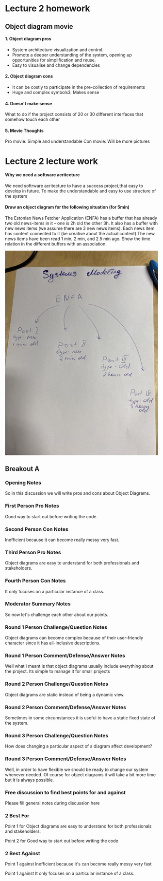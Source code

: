 # Lecture 2 homework

## Object diagram movie
#### 1. Object diagram pros  
- System architecture visualization and control.
- Promote a deeper understanding of the system, opening up opportunities for simplification and reuse.
- Easy to visualise and change dependencies

#### 2. Object diagram cons  
- It can be costly to participate in the pre-collection of requirements
- Huge and complex symbols3. Makes sense  

#### 4. Doesn't make sense   
What to do if the project consists of 20 or 30 different interfaces that somehow touch each other

#### 5. Movie Thoughts  
Pro movie: Simple and understandable 
Con movie: Will be more pictures

# Lecture 2 lecture work 

#### Why we need a software acritecture
We need softrware acritecture to have a success project,that easy to develop in future. To make the understandable and easy to use structure of the system
 
#### Draw an object diagram for the following situation (for 5min)
 
 The Estonian News Fetcher Application (ENFA) has a buffer that has already
 two old news-items in it – one is 2h old the other 3h. It also has a buffer with
 new news items (we assume there are 3 new news items). Each news item
 has content connected to it (be creative about the actual content).The new
 news items have been read 1 min, 2 min, and 2.5 min ago.
 Show the time relation in the different buffers with an association.

![image](images/lecter2_image_1.jpg)


## Breakout A


### Opening Notes
So in this discussion we will write pros and cons about Object Diagrams.

### First Person Pro Notes
Good way to start out before writing the code.
### Second Person Con Notes
Inefficient because it can become really messy very fast.
### Third Person Pro Notes
Object diagrams are easy to understand for both professionals and stakeholders.
### Fourth Person Con Notes
It only focuses on a particular instance of a class.
### Moderator Summary Notes
So now let's challenge each other about our points.

### Round 1 Person Challenge/Question Notes
Object diagrams can become complex because of their user-friendly character since it has all-inclusive descriptions.
### Round 1 Person Comment/Defense/Answer Notes
Well what i meant is that object diagrams usually include everything about the project. Its simple to manage it for small projects
### Round 2 Person Challenge/Question Notes
Object diagrams are static instead of being a dynamic view.
### Round 2 Person Comment/Defense/Answer Notes
Sometimes in some circumstances it is useful to have a static fixed state of the system.
### Round 3 Person Challenge/Question Notes
How does changing a particular aspect of a diagram affect development?
### Round 3 Person Comment/Defense/Answer Notes
Well, in order to have flexible we should be ready to change our system whenever needed. Of course for object diagrams it will take a bit more time but it is always possible.


### Free discussion to find best points for and against
Please fill general notes during discussion here

### 2 Best For
Point 1 for Object diagrams are easy to understand for both professionals and stakeholders.

Point 2 for Good way to start out before writing the code
### 2 Best Against
Point 1 against Inefficient because it's can become really messy very fast

Point 1 against It only focuses on a particular instance of a class.




